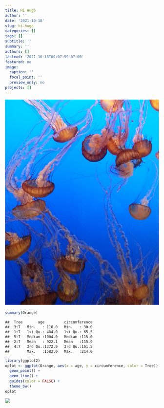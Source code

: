 ```yaml
---
title: Hi Hugo
author: ''
date: '2021-10-18'
slug: hi-hugo
categories: []
tags: []
subtitle: ''
summary: ''
authors: []
lastmod: '2021-10-18T09:07:59-07:00'
featured: no
image:
  caption: ''
  focal_point: ''
  preview_only: no
projects: []
---
```


![my-first-image](image1.jpg)


```r
summary(Orange)
```

```
##  Tree       age         circumference  
##  3:7   Min.   : 118.0   Min.   : 30.0  
##  1:7   1st Qu.: 484.0   1st Qu.: 65.5  
##  5:7   Median :1004.0   Median :115.0  
##  2:7   Mean   : 922.1   Mean   :115.9  
##  4:7   3rd Qu.:1372.0   3rd Qu.:161.5  
##        Max.   :1582.0   Max.   :214.0
```


```r
library(ggplot2)
oplot <- ggplot(Orange, aes(x = age, y = circumference, color = Tree)) +
  geom_point() +
  geom_line() +
  guides(color = FALSE) + 
  theme_bw()
oplot
```

<img src="{{< blogdown/postref >}}index_files/figure-html/unnamed-chunk-2-1.png" width="672" />

